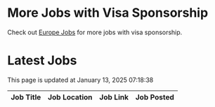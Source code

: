 # More Jobs with Visa Sponsorship

Check out [Europe Jobs](https://github.com/sureshparimi/europejobs#latest-jobs) for more jobs with visa sponsorship.

# Latest Jobs

This page is updated at January 13, 2025 07:18:38

| Job Title | Job Location | Job Link | Job Posted |
| --- | --- | --- | --- |
